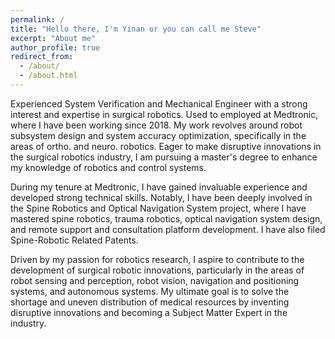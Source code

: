 ```yaml
---
permalink: /
title: "Hello there, I'm Yinan or you can call me Steve"
excerpt: "About me"
author_profile: true
redirect_from: 
  - /about/
  - /about.html
---
```


Experienced System Verification and Mechanical Engineer with a strong interest and expertise in surgical robotics. Used to employed at Medtronic, where I have been working since 2018. My work revolves around robot subsystem design and system accuracy optimization, specifically in the areas of ortho. and neuro. robotics. Eager to make disruptive innovations in the surgical robotics industry, I am pursuing a master's degree to enhance my knowledge of robotics and control systems.

During my tenure at Medtronic, I have gained invaluable experience and developed strong technical skills. Notably, I have been deeply involved in the Spine Robotics and Optical Navigation System project, where I have mastered spine robotics, trauma robotics, optical navigation system design, and remote support and consultation platform development. I have also filed Spine-Robotic Related Patents.

Driven by my passion for robotics research, I aspire to contribute to the development of surgical robotic innovations, particularly in the areas of robot sensing and perception, robot vision, navigation and positioning systems, and autonomous systems. My ultimate goal is to solve the shortage and uneven distribution of medical resources by inventing disruptive innovations and becoming a Subject Matter Expert in the industry.
